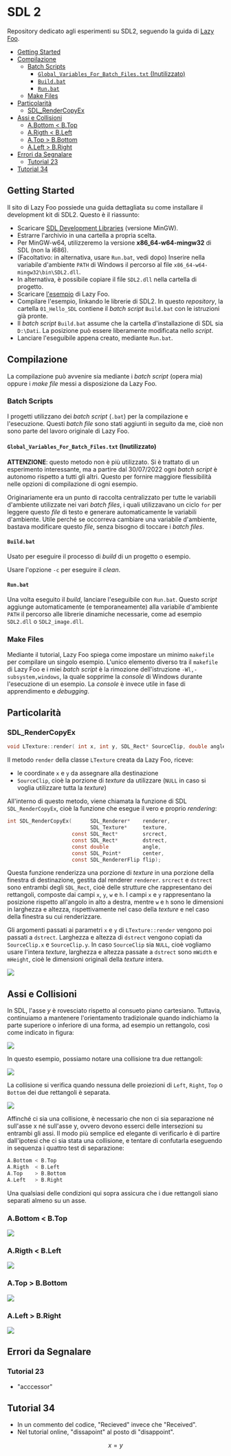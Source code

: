 <!-- omit in toc -->
# SDL 2

Repository dedicato agli esperimenti su SDL2, seguendo la guida di [Lazy Foo](https://lazyfoo.net/tutorials/SDL/index.php).

- [Getting Started](#getting-started)
- [Compilazione](#compilazione)
  - [Batch Scripts](#batch-scripts)
    - [`Global_Variables_For_Batch_Files.txt` (Inutilizzato)](#global_variables_for_batch_filestxt-inutilizzato)
    - [`Build.bat`](#buildbat)
    - [`Run.bat`](#runbat)
  - [Make Files](#make-files)
- [Particolarità](#particolarità)
  - [SDL_RenderCopyEx](#sdl_rendercopyex)
- [Assi e Collisioni](#assi-e-collisioni)
  - [A.Bottom < B.Top](#abottom--btop)
  - [A.Rigth  < B.Left](#arigth---bleft)
  - [A.Top    > B.Bottom](#atop-----bbottom)
  - [A.Left   > B.Right](#aleft----bright)
- [Errori da Segnalare](#errori-da-segnalare)
  - [Tutorial 23](#tutorial-23)
- [Tutorial 34](#tutorial-34)


## Getting Started

Il sito di Lazy Foo possiede una guida dettagliata su come installare il development kit di SDL2. Questo è il riassunto:

- Scaricare [SDL Development Libraries](http://libsdl.org/download-2.0.php) (versione MinGW).
- Estrarre l'archivio in una cartella a propria scelta.
- Per MinGW-w64, utilizzeremo la versione **x86_64-w64-mingw32** di SDL (non la i686).
- (Facoltativo: in alternativa, usare `Run.bat`, vedi dopo) Inserire nella variabile d'ambiente `PATH` di Windows il percorso al file `x86_64-w64-mingw32\bin\SDL2.dll`.
- In alternativa, è possibile copiare il file `SDL2.dll` nella cartella di progetto.
- Scaricare [l'esempio](https://lazyfoo.net/tutorials/SDL/01_hello_SDL/01_hello_SDL.zip) di Lazy Foo.
- Compilare l'esempio, linkando le librerie di SDL2. In questo *repository*, la cartella `01_Hello_SDL` contiene il *batch script* `Build.bat` con le istruzioni già pronte.
- Il *batch script* `Build.bat` assume che la cartella d'installazione di SDL sia `D:\Dati`. La posizione può essere liberamente modificata nello *script*.
- Lanciare l'eseguibile appena creato, mediante `Run.bat`.

## Compilazione

La compilazione può avvenire sia mediante i *batch script* (opera mia) oppure i *make file* messi a disposizione da Lazy Foo.

### Batch Scripts

I progetti utilizzano dei *batch script* (`.bat`) per la compilazione e l'esecuzione. Questi *batch file* sono stati aggiunti in seguito da me, cioè non sono parte del lavoro originale di Lazy Foo.

#### `Global_Variables_For_Batch_Files.txt` (Inutilizzato)

**ATTENZIONE**: questo metodo non è più utilizzato. Si è trattato di un esperimento interessante, ma a partire dal 30/07/2022 ogni *batch script* è autonomo rispetto a tutti gli altri. Questo per fornire maggiore flessibilità nelle opzioni di compilazione di ogni esempio.

Originariamente era un punto di raccolta centralizzato per tutte le variabili d'ambiente utilizzate nei vari *batch files*, i quali utilizzavano un ciclo `for` per leggere questo *file* di testo e generare automaticamente le variabili d'ambiente. Utile perché se occorreva cambiare una variabile d'ambiente, bastava modificare questo *file*, senza bisogno di toccare i *batch files*.

#### `Build.bat`

Usato per eseguire il processo di *build* di un progetto o esempio.

Usare l'opzione `-c` per eseguire il *clean*.

#### `Run.bat`

Una volta eseguito il *build*, lanciare l'eseguibile con `Run.bat`. Questo *script* aggiunge automaticamente (e temporaneamente) alla variabile d'ambiente `PATH` il percorso alle librerie dinamiche necessarie, come ad esempio `SDL2.dll` o `SDL2_image.dll`.

### Make Files

Mediante il tutorial, Lazy Foo spiega come impostare un minimo `makefile` per compilare un singolo esempio. L'unico elemento diverso tra il `makefile` di Lazy Foo e i miei *batch script* è la rimozione dell'istruzione `-Wl,-subsystem,windows`, la quale sopprime la *console* di Windows durante l'esecuzione di un esempio. La *console* è invece utile in fase di apprendimento e *debugging*.


## Particolarità


### SDL_RenderCopyEx

```c
void LTexture::render( int x, int y, SDL_Rect* SourceClip, double angle, SDL_Point* center, SDL_RendererFlip flip )
```

Il metodo `render` della classe `LTexture` creata da Lazy Foo, riceve:
  - le coordinate `x` e `y` da assegnare alla destinazione
  - `SourceClip`, cioè la porzione di *texture* da utilizzare (`NULL` in caso si voglia utilizzare tutta la *texture*)

All'interno di questo metodo, viene chiamata la funzione di SDL `SDL_RenderCopyEx`, cioè la funzione che esegue il vero e proprio *rendering*:

```c
int SDL_RenderCopyEx(      SDL_Renderer*    renderer,
                           SDL_Texture*     texture,
                     const SDL_Rect*        srcrect,
                     const SDL_Rect*        dstrect,
                     const double           angle,
                     const SDL_Point*       center,
                     const SDL_RendererFlip flip);
```

Questa funzione renderizza una porzione di *texture* in una porzione della finestra di destinazione, gestita dal renderer `renderer`.
`srcrect` e `dstrect` sono entrambi degli `SDL_Rect`, cioè delle strutture che rappresentano dei rettangoli, composte dai campi `x`, `y`, `w` e `h`. I campi `x` e `y` rappresentano la posizione rispetto all'angolo in alto a destra, mentre `w` e `h` sono le dimensioni in larghezza e altezza, rispettivamente nel caso della *texture* e nel caso della finestra su cui renderizzare.

Gli argomenti passati ai parametri `x` e `y` di `LTexture::render` vengono poi passati a `dstrect`. Larghezza e altezza di `dstrect` vengono copiati da `SourceClip.x` e `SourceClip.y`. In caso `SourceClip` sia `NULL`, cioè vogliamo usare l'intera *texture*, larghezza e altezza passate a `dstrect` sono `mWidth` e `mHeight`, cioè le dimensioni originali della *texture* intera.

![](Docs/SDL_RenderCopyEx.svg)

## Assi e Collisioni

In SDL, l'asse $y$ è rovesciato rispetto al consueto piano cartesiano. Tuttavia, continuiamo a mantenere l'orientamento tradizionale quando indichiamo la parte superiore o inferiore di una forma, ad esempio un rettangolo, così come indicato in figura:

![](Docs/SDL_Axes.svg)

In questo esempio, possiamo notare una collisione tra due rettangoli:

![](Docs/SDL_Collisions.svg)

La collisione si verifica quando nessuna delle proiezioni di `Left`, `Right`, `Top` o `Bottom` dei due rettangoli è separata.

![](Docs/SDL_Collisions_Projections.svg)

Affinché ci sia una collisione, è necessario che non ci sia separazione né sull'asse x né sull'asse y, ovvero devono esserci delle intersezioni su entrambi gli assi. Il modo più semplice ed elegante di verificarlo è di partire dall'ipotesi che ci sia stata una collisione, e tentare di confutarla eseguendo in sequenza i quattro test di separazione:

```cpp
A.Bottom < B.Top
A.Rigth  < B.Left
A.Top    > B.Bottom
A.Left   > B.Right
```

Una qualsiasi delle condizioni qui sopra assicura che i due rettangoli siano separati almeno su un asse.

### A.Bottom < B.Top

![](Docs/SDL_Collisions_Avoided_ABottomLessBTop.svg)

### A.Rigth  < B.Left

![](Docs/SDL_Collisions_Avoided_ARightLessBLeft.svg)

### A.Top    > B.Bottom
![](Docs/SDL_Collisions_Avoided_ATopGreaterBBottom.svg)

### A.Left   > B.Right
![](Docs/SDL_Collisions_Avoided_ALeftGreaterBRight.svg)

## Errori da Segnalare

### Tutorial 23

- "acccessor"

## Tutorial 34

- In un commento del codice, "Recieved" invece che "Received".
- Nel tutorial online, "dissapoint" al posto di "disappoint".

$$x=y$$


<script type="text/javascript" src="http://cdn.mathjax.org/mathjax/latest/MathJax.js?config=TeX-AMS-MML_HTMLorMML"></script>
<script type="text/x-mathjax-config"> MathJax.Hub.Config({ tex2jax: {inlineMath: [['$', '$']]}, messageStyle: "none" });</script>